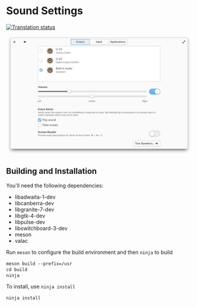 # Sound Settings
[![Translation status](https://l10n.elementaryos.org/widget/settings/sound/svg-badge.svg)](https://l10n.elementaryos.org/engage/settings/)

![screenshot](data/screenshot-output.png?raw=true)

## Building and Installation

You'll need the following dependencies:

* libadwaita-1-dev
* libcanberra-dev
* libgranite-7-dev
* libgtk-4-dev
* libpulse-dev
* libswitchboard-3-dev
* meson
* valac

Run `meson` to configure the build environment and then `ninja` to build

    meson build --prefix=/usr
    cd build
    ninja

To install, use `ninja install`

    ninja install
